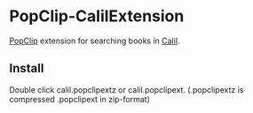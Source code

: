 # PopClip-CalilExtension
[PopClip](https://pilotmoon.com/popclip/) extension for searching books in [Calil](https://calil.jp).

## Install
Double click calil.popclipextz or calil.popclipext. (.popclipextz is compressed .popclipext in zip-format)
